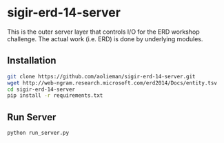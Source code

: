 sigir-erd-14-server
===================

This is the outer server layer that controls I/O for the ERD workshop challenge. The actual work (i.e. ERD) is done by underlying modules.

## Installation
```bash
git clone https://github.com/aolieman/sigir-erd-14-server.git
wget http://web-ngram.research.microsoft.com/erd2014/Docs/entity.tsv
cd sigir-erd-14-server
pip install -r requirements.txt
```

## Run Server
```
python run_server.py
```
